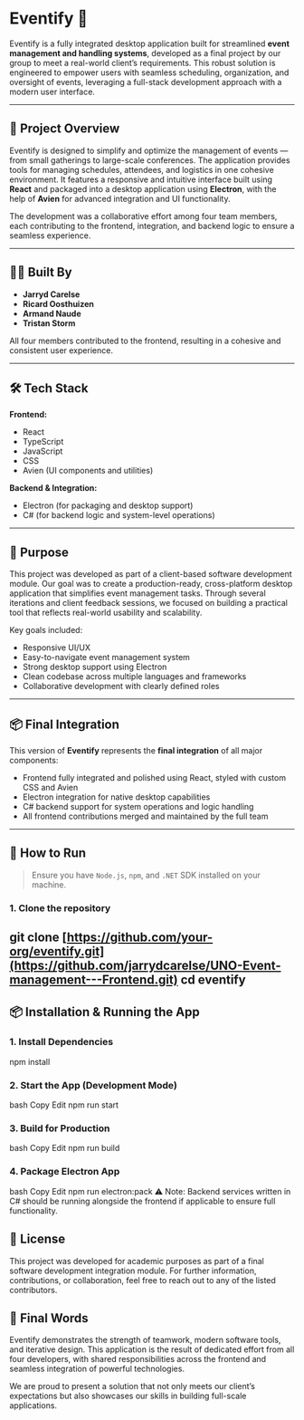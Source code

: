 # Eventify 🎉

Eventify is a fully integrated desktop application built for streamlined **event management and handling systems**, developed as a final project by our group to meet a real-world client’s requirements. This robust solution is engineered to empower users with seamless scheduling, organization, and oversight of events, leveraging a full-stack development approach with a modern user interface.

---

## 🚀 Project Overview

Eventify is designed to simplify and optimize the management of events — from small gatherings to large-scale conferences. The application provides tools for managing schedules, attendees, and logistics in one cohesive environment. It features a responsive and intuitive interface built using **React** and packaged into a desktop application using **Electron**, with the help of **Avien** for advanced integration and UI functionality.

The development was a collaborative effort among four team members, each contributing to the frontend, integration, and backend logic to ensure a seamless experience.

---

## 👨‍💻 Built By

- **Jarryd Carelse**
- **Ricard Oosthuizen**
- **Armand Naude**
- **Tristan Storm**

All four members contributed to the frontend, resulting in a cohesive and consistent user experience.

---

## 🛠️ Tech Stack

**Frontend:**
- React
- TypeScript
- JavaScript
- CSS
- Avien (UI components and utilities)

**Backend & Integration:**
- Electron (for packaging and desktop support)
- C# (for backend logic and system-level operations)

---

## 💼 Purpose

This project was developed as part of a client-based software development module. Our goal was to create a production-ready, cross-platform desktop application that simplifies event management tasks. Through several iterations and client feedback sessions, we focused on building a practical tool that reflects real-world usability and scalability.

Key goals included:
- Responsive UI/UX
- Easy-to-navigate event management system
- Strong desktop support using Electron
- Clean codebase across multiple languages and frameworks
- Collaborative development with clearly defined roles

---

## 📦 Final Integration

This version of **Eventify** represents the **final integration** of all major components:
- Frontend fully integrated and polished using React, styled with custom CSS and Avien
- Electron integration for native desktop capabilities
- C# backend support for system operations and logic handling
- All frontend contributions merged and maintained by the full team

---

## 📁 How to Run

> Ensure you have `Node.js`, `npm`, and `.NET` SDK installed on your machine.

### 1. Clone the repository

git clone [https://github.com/your-org/eventify.git](https://github.com/jarrydcarelse/UNO-Event-management---Frontend.git)
cd eventify
---

## 📦 Installation & Running the App

### 1. Install Dependencies

npm install

### 2. Start the App (Development Mode)
bash
Copy
Edit
npm run start

### 3. Build for Production
bash
Copy
Edit
npm run build

### 4. Package Electron App
bash
Copy
Edit
npm run electron:pack
⚠️ Note: Backend services written in C# should be running alongside the frontend if applicable to ensure full functionality.

## 📝 License
This project was developed for academic purposes as part of a final software development integration module. For further information, contributions, or collaboration, feel free to reach out to any of the listed contributors.

## 📣 Final Words
Eventify demonstrates the strength of teamwork, modern software tools, and iterative design. This application is the result of dedicated effort from all four developers, with shared responsibilities across the frontend and seamless integration of powerful technologies.

We are proud to present a solution that not only meets our client’s expectations but also showcases our skills in building full-scale applications.
